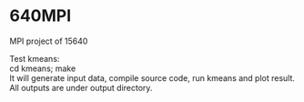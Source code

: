 640MPI
======

MPI project of 15640

Test kmeans:  
cd kmeans; make  
It will generate input data, compile source code, run kmeans and plot result.  
All outputs are under output directory.  

